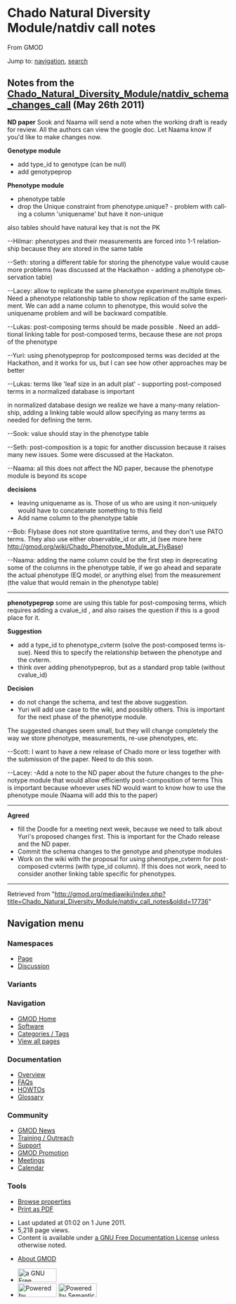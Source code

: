 <div id="mw-page-base" class="noprint">

</div>

<div id="mw-head-base" class="noprint">

</div>

<div id="content" class="mw-body" role="main">

<span id="top"></span>

<div id="mw-js-message" style="display:none;">

</div>



# <span dir="auto">Chado Natural Diversity Module/natdiv call notes</span>

<div id="bodyContent">

<div id="siteSub">

From GMOD

</div>

<div id="contentSub">

</div>

<div id="jump-to-nav" class="mw-jump">

Jump to: [navigation](#mw-navigation), [search](#p-search)

</div>

<div id="mw-content-text" class="mw-content-ltr" lang="en" dir="ltr">

## <span id="Notes_from_the_Chado_Natural_Diversity_Module.2Fnatdiv_schema_changes_call_.28May_26th_2011.29" class="mw-headline">Notes from the [Chado_Natural_Diversity_Module/natdiv_schema_changes_call](natdiv_schema_changes_call "Chado Natural Diversity Module/natdiv schema changes call") (May 26th 2011)</span>

**ND paper** Sook and Naama will send a note when the working draft is
ready for review. All the authors can view the google doc. Let Naama
know if you'd like to make changes now.

**Genotype module**

- add type_id to genotype (can be null)
- add genotypeprop

  
**Phenotype module**

- phenotype table
- drop the Unique constraint from phenotype.unique? - problem with
  calling a column 'uniquename' but have it non-unique

also tables should have natural key that is not the PK

--Hilmar: phenotypes and their measurements are forced into 1-1
relationship because they are stored in the same table

--Seth: storing a different table for storing the phenotype value would
cause more problems (was discussed at the Hackathon - adding a phenotype
observation table)

--Lacey: allow to replicate the same phenotype experiment multiple
times. Need a phenotype relationship table to show replication of the
same experiment. We can add a name column to phenotype, this would solve
the uniquename problem and will be backward compatible.

--Lukas: post-composing terms should be made possible . Need an
additional linking table for post-composed terms, because these are not
props of the phenotype

--Yuri: using phenotypeprop for postcomposed terms was decided at the
Hackathon, and it works for us, but I can see how other approaches may
be better

--Lukas: terms like 'leaf size in an adult plat' - supporting
post-composed terms in a normalized database is important

in normalized database design we realize we have a many-many
relationship, adding a linking table would allow specifying as many
terms as needed for defining the term.

--Sook: value should stay in the phenotype table

--Seth: post-composition is a topic for another discussion because it
raises many new issues. Some were discussed at the Hackaton.

--Naama: all this does not affect the ND paper, because the phenotype
module is beyond its scope

**decisions**

- leaving uniquename as is. Those of us who are using it non-uniquely
  would have to concatenate something to this field
- Add name column to the phenotype table

--Bob: Flybase does not store quantitative terms, and they don't use
PATO terms. They also use either observable_id or attr_id (see more here
<a href="../Chado_Phenotype_Module_at_FlyBase" class="external free"
rel="nofollow">http://gmod.org/wiki/Chado_Phenotype_Module_at_FlyBase</a>)

--Naama: adding the name column could be the first step in deprecating
some of the columns in the phenotype table, if we go ahead and separate
the actual phenotype (EQ model, or anything else) from the measurement
(the value that would remain in the phenotype table)

  

------------------------------------------------------------------------

**phenotypeprop** some are using this table for post-composing terms,
which requires adding a cvalue_id , and also raises the question if this
is a good place for it.

  
**Suggestion**

- add a type_id to phenotype_cvterm (solve the post-composed terms
  issue). Need this to specify the relationship between the phenotype
  and the cvterm.
- think over adding phenotypeprop, but as a standard prop table (without
  cvalue_id)

**Decision**

- do not change the schema, and test the above suggestion.
- Yuri will add use case to the wiki, and possibly others. This is
  important for the next phase of the phenotype module.

The suggested changes seem small, but they will change completely the
way we store phenotype, measurements, re-use phenotypes, etc.

--Scott: I want to have a new release of Chado more or less together
with the submission of the paper. Need to do this soon.

--Lacey: -Add a note to the ND paper about the future changes to the
phenotype module that would allow efficiently post-composition of terms
This is important because whoever uses ND would want to know how to use
the phenotype moule (Naama will add this to the paper)

------------------------------------------------------------------------

**Agreed**

- fill the Doodle for a meeting next week, because we need to talk about
  Yuri's proposed changes first. This is important for the Chado release
  and the ND paper.
- Commit the schema changes to the genotype and phenotype modules
- Work on the wiki with the proposal for using phenotype_cvterm for
  post-composed cvterms (with type_id column). If this does not work,
  need to consider another linking table specific for phenotypes.

------------------------------------------------------------------------

</div>

<div class="printfooter">

Retrieved from
"<http://gmod.org/mediawiki/index.php?title=Chado_Natural_Diversity_Module/natdiv_call_notes&oldid=17736>"

</div>

<div id="catlinks" class="catlinks catlinks-allhidden">

</div>

<div class="visualClear">

</div>

</div>

</div>

<div id="mw-navigation">

## Navigation menu

<div id="mw-head">



<div id="left-navigation">

<div id="p-namespaces" class="vectorTabs" role="navigation"
aria-labelledby="p-namespaces-label">

### Namespaces

- <span id="ca-nstab-main"><a href="natdiv_call_notes" accesskey="c"
  title="View the content page [c]">Page</a></span>
- <span id="ca-talk"><a
  href="http://gmod.org/mediawiki/index.php?title=Talk:Chado_Natural_Diversity_Module/natdiv_call_notes&amp;action=edit&amp;redlink=1"
  accesskey="t"
  title="Discussion about the content page [t]">Discussion</a></span>

</div>

<div id="p-variants" class="vectorMenu emptyPortlet" role="navigation"
aria-labelledby="p-variants-label">

### 

### Variants[](#)

<div class="menu">

</div>

</div>

</div>

<div id="right-navigation">





</div>



</div>

</div>

</div>

<div id="mw-panel">

<div id="p-logo" role="banner">

<a href="../Main_Page"
style="background-image: url(../../images/GMOD-cogs.png);"
title="Visit the main page"></a>

</div>

<div id="p-Navigation" class="portal" role="navigation"
aria-labelledby="p-Navigation-label">

### Navigation

<div class="body">

- <span id="n-GMOD-Home">[GMOD Home](../Main_Page)</span>
- <span id="n-Software">[Software](../GMOD_Components)</span>
- <span id="n-Categories-.2F-Tags">[Categories /
  Tags](../Categories)</span>
- <span id="n-View-all-pages">[View all
  pages](../Special:AllPages)</span>

</div>

</div>

<div id="p-Documentation" class="portal" role="navigation"
aria-labelledby="p-Documentation-label">

### Documentation

<div class="body">

- <span id="n-Overview">[Overview](../Overview)</span>
- <span id="n-FAQs">[FAQs](../Category:FAQ)</span>
- <span id="n-HOWTOs">[HOWTOs](../Category:HOWTO)</span>
- <span id="n-Glossary">[Glossary](../Glossary)</span>

</div>

</div>

<div id="p-Community" class="portal" role="navigation"
aria-labelledby="p-Community-label">

### Community

<div class="body">

- <span id="n-GMOD-News">[GMOD News](../GMOD_News)</span>
- <span id="n-Training-.2F-Outreach">[Training /
  Outreach](../Training_and_Outreach)</span>
- <span id="n-Support">[Support](../Support)</span>
- <span id="n-GMOD-Promotion">[GMOD Promotion](../GMOD_Promotion)</span>
- <span id="n-Meetings">[Meetings](../Meetings)</span>
- <span id="n-Calendar">[Calendar](../Calendar)</span>

</div>

</div>

<div id="p-tb" class="portal" role="navigation"
aria-labelledby="p-tb-label">

### Tools

<div class="body">


- <span id="t-smwbrowselink"><a
  href="../Special:Browse/Chado_Natural_Diversity_Module-2Fnatdiv_call_notes"
  rel="smw-browse">Browse properties</a></span>
- <span id="t-pdf">[Print as
  PDF](http://gmod.org/mediawiki/index.php?title=Special:PdfPrint&page=Chado_Natural_Diversity_Module/natdiv_call_notes)</span>

</div>

</div>

</div>

</div>

<div id="footer" role="contentinfo">

- <span id="footer-info-lastmod">Last updated at 01:02 on 1 June
  2011.</span>
- <span id="footer-info-viewcount">5,218 page views.</span>
- <span id="footer-info-copyright">Content is available under
  <a href="http://www.gnu.org/licenses/fdl-1.3.html" class="external"
  rel="nofollow">a GNU Free Documentation License</a> unless otherwise
  noted.</span>

<!-- -->

- <span id="footer-places-about">[About
  GMOD](../GMOD:About "GMOD:About")</span>

<!-- -->

- <span id="footer-copyrightico">[<img src="http://www.gnu.org/graphics/gfdl-logo-small.png" width="88"
  height="31" alt="a GNU Free Documentation License" />](http://www.gnu.org/licenses/fdl-1.3.html)</span>
- <span id="footer-poweredbyico">[<img
  src="../../mediawiki/skins/common/images/poweredby_mediawiki_88x31.png"
  width="88" height="31" alt="Powered by MediaWiki" />](http://www.mediawiki.org/)
  [<img
  src="../../mediawiki/extensions/SemanticMediaWiki/resources/images/smw_button.png"
  width="88" height="31" alt="Powered by Semantic MediaWiki" />](https://www.semantic-mediawiki.org/wiki/Semantic_MediaWiki)</span>

<div style="clear:both">

</div>

</div>
